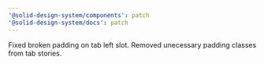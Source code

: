 ```yaml
---
'@solid-design-system/components': patch
'@solid-design-system/docs': patch
---
```


Fixed broken padding on tab left slot.
Removed unecessary padding classes from tab stories.
